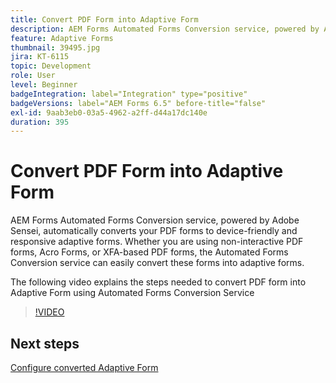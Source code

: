 ```yaml
---
title: Convert PDF Form into Adaptive Form
description: AEM Forms Automated Forms Conversion service, powered by Adobe Sensei, automatically converts your PDF forms to device-friendly and responsive adaptive forms. Whether you are using non-interactive PDF forms, Acro Forms, or XFA-based PDF forms, the Automated Forms Conversion service can easily convert these forms into adaptive forms.
feature: Adaptive Forms
thumbnail: 39495.jpg
jira: KT-6115
topic: Development
role: User
level: Beginner
badgeIntegration: label="Integration" type="positive"
badgeVersions: label="AEM Forms 6.5" before-title="false"
exl-id: 9aab3eb0-03a5-4962-a2ff-d44a17dc140e
duration: 395
---
```

# Convert PDF Form into Adaptive Form

AEM Forms Automated Forms Conversion service, powered by Adobe Sensei, automatically converts your PDF forms to device-friendly and responsive adaptive forms. Whether you are using non-interactive PDF forms, Acro Forms, or XFA-based PDF forms, the Automated Forms Conversion service can easily convert these forms into adaptive forms.

The following video explains the steps needed to convert PDF form into Adaptive Form using Automated Forms Conversion Service

>[!VIDEO](https://video.tv.adobe.com/v/39495?quality=12&learn=on)

## Next steps

[Configure converted Adaptive Form](./configure-converted-adaptive-form.md)